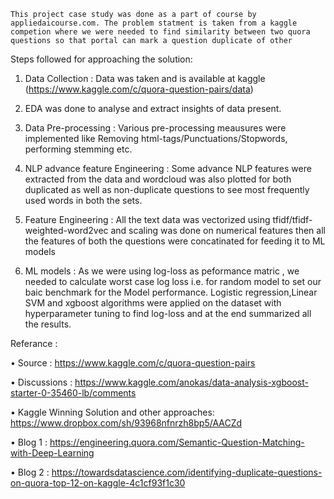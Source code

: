     This project case study was done as a part of course by appliedaicourse.com. The problem statment is taken from a kaggle competion where we were needed to find similarity between two quora questions so that portal can mark a question duplicate of other

Steps followed for approaching the solution:

1. Data Collection : Data was taken and is available at kaggle (https://www.kaggle.com/c/quora-question-pairs/data)

2. EDA was done to analyse and extract insights of data present.

3. Data Pre-processing : Various pre-processing meausures were implemented like Removing html-tags/Punctuations/Stopwords, performing stemming etc.

4. NLP advance feature Engineering : Some advance NLP features were extracted from the data and wordcloud was also plotted for both duplicated as well as non-duplicate questions to see most frequently used words in both the sets.

5. Feature Engineering : All the text data was vectorized using tfidf/tfidf-weighted-word2vec and scaling was done on numerical features then all the features of both the questions were concatinated for feeding it to ML models

6. ML models : As we were using log-loss as peformance matric , we needed to calculate worst case log loss i.e. for random model to set our baic benchmark for the Model performance. Logistic regression,Linear SVM and xgboost algorithms were applied on the dataset with hyperparameter tuning to find log-loss and at the end summarized all the results.

Referance :


• Source : 
https://www.kaggle.com/c/quora-question-pairs

• Discussions :
https://www.kaggle.com/anokas/data-analysis-xgboost-starter-0-35460-lb/comments

• Kaggle Winning Solution and other approaches:
https://www.dropbox.com/sh/93968nfnrzh8bp5/AACZd

• Blog 1 : 
https://engineering.quora.com/Semantic-Question-Matching-with-Deep-Learning

• Blog 2 : 
https://towardsdatascience.com/identifying-duplicate-questions-on-quora-top-12-on-kaggle-4c1cf93f1c30
